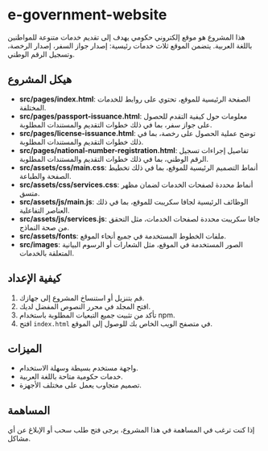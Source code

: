 # e-government-website

هذا المشروع هو موقع إلكتروني حكومي يهدف إلى تقديم خدمات متنوعة للمواطنين باللغة العربية. يتضمن الموقع ثلاث خدمات رئيسية: إصدار جواز السفر، إصدار الرخصة، وتسجيل الرقم الوطني.

## هيكل المشروع

- **src/pages/index.html**: الصفحة الرئيسية للموقع، تحتوي على روابط للخدمات المختلفة.
- **src/pages/passport-issuance.html**: معلومات حول كيفية التقدم للحصول على جواز سفر، بما في ذلك خطوات التقديم والمستندات المطلوبة.
- **src/pages/license-issuance.html**: توضح عملية الحصول على رخصة، بما في ذلك خطوات التقديم والمستندات المطلوبة.
- **src/pages/national-number-registration.html**: تفاصيل إجراءات تسجيل الرقم الوطني، بما في ذلك خطوات التقديم والمستندات المطلوبة.
- **src/assets/css/main.css**: أنماط التصميم الرئيسية للموقع، بما في ذلك تخطيط الصفحة والطباعة.
- **src/assets/css/services.css**: أنماط محددة لصفحات الخدمات لضمان مظهر متسق.
- **src/assets/js/main.js**: الوظائف الرئيسية لجافا سكريبت للموقع، بما في ذلك العناصر التفاعلية.
- **src/assets/js/services.js**: جافا سكريبت محددة لصفحات الخدمات، مثل التحقق من صحة النماذج.
- **src/assets/fonts**: ملفات الخطوط المستخدمة في جميع أنحاء الموقع.
- **src/images**: الصور المستخدمة في الموقع، مثل الشعارات أو الرسوم البيانية المتعلقة بالخدمات.

## كيفية الإعداد

1. قم بتنزيل أو استنساخ المشروع إلى جهازك.
2. افتح المجلد في محرر النصوص المفضل لديك.
3. تأكد من تثبيت جميع التبعيات المطلوبة باستخدام npm.
4. افتح `index.html` في متصفح الويب الخاص بك للوصول إلى الموقع.

## الميزات

- واجهة مستخدم بسيطة وسهلة الاستخدام.
- خدمات حكومية متاحة باللغة العربية.
- تصميم متجاوب يعمل على مختلف الأجهزة.

## المساهمة

إذا كنت ترغب في المساهمة في هذا المشروع، يرجى فتح طلب سحب أو الإبلاغ عن أي مشاكل.